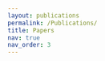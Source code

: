 ```yaml
---
layout: publications
permalink: /Publications/
title: Papers
nav: true
nav_order: 3
---
```

<div class="bigspacer"></div>

